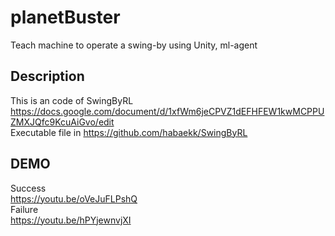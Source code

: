 # planetBuster
Teach machine to operate a swing-by using Unity, ml-agent
## Description
This is an code of SwingByRL  
https://docs.google.com/document/d/1xfWm6jeCPVZ1dEFHFEW1kwMCPPUZMXJQfc9KcuAiGvo/edit  
Executable file in https://github.com/habaekk/SwingByRL  
## DEMO
Success  
https://youtu.be/oVeJuFLPshQ  
Failure  
https://youtu.be/hPYjewnvjXI  
